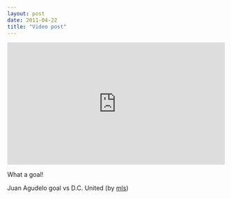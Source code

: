 ```yaml
---
layout: post
date: 2011-04-22
title: "Video post"
---
```

<iframe width="500" height="281"  id="youtube_iframe" src="https://www.youtube.com/embed/EWbpyv638Bg?feature=oembed&amp;enablejsapi=1&amp;origin=http://safe.txmblr.com&amp;wmode=opaque" frameborder="0" allowfullscreen></iframe>

<p>What a goal! </p>&#13;
<p>Juan Agudelo goal vs D.C. United (by <a href="http://www.youtube.com/watch?v=EWbpyv638Bg">mls</a>)</p> 